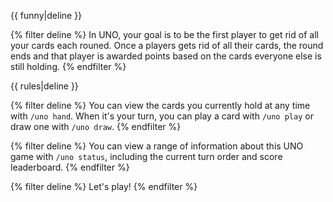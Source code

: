 {{ funny|deline }}

{% filter deline %}
In UNO, your goal is to be the first player to get rid of all your cards each rouned. Once a players gets rid of all
their cards, the round ends and that player is awarded points based on the cards everyone else is still holding.
{% endfilter %}

{{ rules|deline }}

{% filter deline %}
You can view the cards you currently hold at any time with `/uno hand`. When it's your turn, you can play a card with
`/uno play` or draw one with `/uno draw`.
{% endfilter %}

{% filter deline %}
You can view a range of information about this UNO game with `/uno status`, including the current turn order and
score leaderboard.
{% endfilter %}

{% filter deline %}
Let's play!
{% endfilter %}